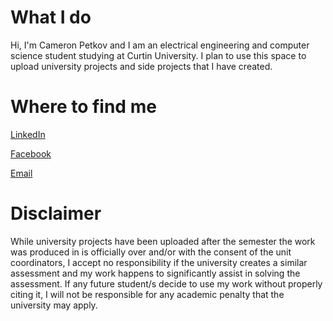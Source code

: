 # What I do
Hi, I'm Cameron Petkov and I am an electrical engineering and computer science student studying at Curtin University. I plan to use this space to upload university projects and side projects that I have created.



# Where to find me
[LinkedIn](https://www.linkedin.com/in/cameronpetkov/)

[Facebook](https://www.facebook.com/cameron.petkov1)

[Email](mailto:Cameron.Petkov@outlook.com)

# Disclaimer
While university projects have been uploaded after the semester the work was produced in is officially over and/or with the consent of the unit coordinators, I accept no responsibility if the university creates a similar assessment and my work happens to significantly assist in solving the assessment. If any future student/s decide to use my work without properly citing it, I will not be responsible for any academic penalty that the university may apply.
